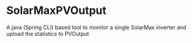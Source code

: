 # SolarMaxPVOutput
A java (Spring CLI) based tool to monitor a single SolarMax inverter and upload the statistics to PVOutput
